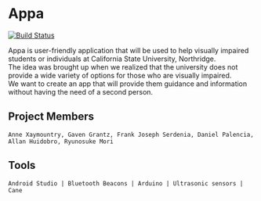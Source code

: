 # Appa
[![Build Status](https://travis-ci.com/frankmaayn/senior-design.svg?token=qcVUZ7MUhSkT9NeHUPzY&branch=master)](https://travis-ci.com/frankmaayn/senior-design)

Appa is user-friendly application that will be used to help visually impaired students or individuals at California State University, Northridge. <br />
The idea was brought up when we realized that the university does not provide a wide variety of options for those who are visually impaired. <br />
We want to create an app that will provide them guidance and information without having the need of a second person. <br />

## Project Members
```
Anne Xaymountry, Gaven Grantz, Frank Joseph Serdenia, Daniel Palencia, Allan Huidobro, Ryunosuke Mori
```
## Tools
```
Android Studio | Bluetooth Beacons | Arduino | Ultrasonic sensors | Cane
```


